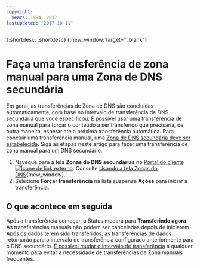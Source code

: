 ```yaml
---
copyright:
  years: 1994, 2017
lastupdated: "2017-10-11"
---
```


{:shortdesc: .shortdesc}
{:new_window: target="_blank"}

# Faça uma transferência de zona manual para uma Zona de DNS secundária

Em geral, as transferências de Zona de DNS são concluídas automaticamente, com base no intervalo de transferência de DNS secundária que você especificou. É possível usar uma transferência de zona manual para forçar o conteúdo a ser transferido que precisaria, de outra maneira, esperar até a próxima transferência automática. Para concluir uma transferência manual, uma [Zona de DNS secundária deve ser estabelecida](add-secondary-dns-zone.html). Siga as etapas neste artigo para fazer uma transferência de zona manual para um DNS secundário.

1. Navegue para a tela **Zonas do DNS secundárias** no [Portal do cliente ![Ícone de link externo](../../icons/launch-glyph.svg "Ícone de link externo")](https://control.softlayer.com/). Consulte [Usando a tela Zonas do DNS](delete-secondary-dns-record.html){:new_window}.
2. Selecione **Forçar transferência** na lista suspensa **Ações** para iniciar a transferência.

## O que acontece em seguida

Após a transferência começar, o Status mudará para **Transferindo agora**. As transferências manuais não podem ser canceladas depois de iniciarem. Após os dados terem sido transferidos, as transferências de dados retornarão para o intervalo de transferência configurado anteriormente para o DNS secundário. [É possível mudar o intervalo de transferência](edit-secondary-dns-zone.html) a qualquer momento para evitar a necessidade de transferências de Zona manuais frequentes.
